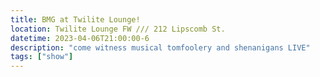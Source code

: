 ```yaml
---
title: BMG at Twilite Lounge!
location: Twilite Lounge FW /// 212 Lipscomb St.
datetime: 2023-04-06T21:00:00-6
description: "come witness musical tomfoolery and shenanigans LIVE"
tags: ["show"]
---
```


